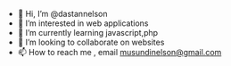 - 👋 Hi, I’m @dastannelson
- 👀 I’m interested in web applications
- 🌱 I’m currently learning javascript,php
- 💞️ I’m looking to collaborate on websites
- 📫 How to reach me , email musundinelson@gmail.com

<!---
dastannelson/dastannelson is a ✨ special ✨ repository because its `README.md` (this file) appears on your GitHub profile.
You can click the Preview link to take a look at your changes.
--->

